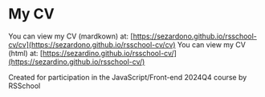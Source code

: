 # My CV

You can view my CV (mardkown) at: [https://sezardono.github.io/rsschool-cv/cv](https://sezardono.github.io/rsschool-cv/cv)
You can view my CV (html) at: [https://sezardino.github.io/rsschool-cv/](https://sezardino.github.io/rsschool-cv/)


Created for participation in the JavaScript/Front-end 2024Q4 course by RSSchool
